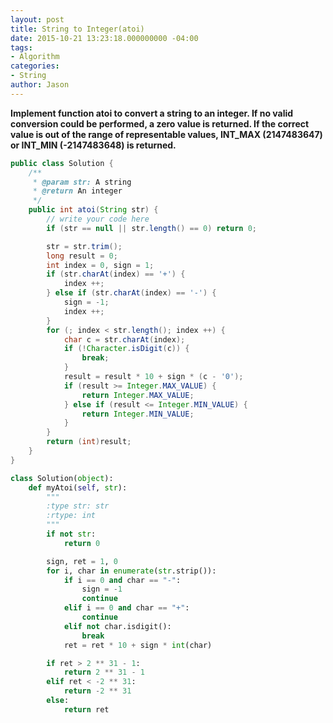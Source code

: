 ```yaml
---
layout: post
title: String to Integer(atoi)
date: 2015-10-21 13:23:18.000000000 -04:00
tags:
- Algorithm
categories:
- String
author: Jason
---
```

**Implement function atoi to convert a string to an integer. If no valid conversion could be performed, a zero value is returned. If the correct value is out of the range of representable values, INT_MAX (2147483647) or INT_MIN (-2147483648) is returned.**


``` java
public class Solution {
    /**
     * @param str: A string
     * @return An integer
     */
    public int atoi(String str) {
        // write your code here
        if (str == null || str.length() == 0) return 0;

        str = str.trim();
        long result = 0;
        int index = 0, sign = 1;
        if (str.charAt(index) == '+') {
            index ++;
        } else if (str.charAt(index) == '-') {
            sign = -1;
            index ++;
        }
        for (; index < str.length(); index ++) {
            char c = str.charAt(index);
            if (!Character.isDigit(c)) {
                break;
            }
            result = result * 10 + sign * (c - '0');
            if (result >= Integer.MAX_VALUE) {
                return Integer.MAX_VALUE;
            } else if (result <= Integer.MIN_VALUE) {
                return Integer.MIN_VALUE;
            }
        }
        return (int)result;
    }
}
```

``` python
class Solution(object):
    def myAtoi(self, str):
        """
        :type str: str
        :rtype: int
        """
        if not str:
            return 0

        sign, ret = 1, 0
        for i, char in enumerate(str.strip()):
            if i == 0 and char == "-":
                sign = -1
                continue
            elif i == 0 and char == "+":
                continue
            elif not char.isdigit():
                break
            ret = ret * 10 + sign * int(char)

        if ret > 2 ** 31 - 1:
            return 2 ** 31 - 1
        elif ret < -2 ** 31:
            return -2 ** 31
        else:
            return ret
```
